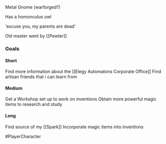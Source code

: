 Metal Gnome (warforged?)

Has a homonculus owl

'excuse you, my parents are dead'

Old master went by [[Pewter]]

### Goals
#### Short
Find more information about the [[Elegy Automatons Corporate Office]]
Find artisan friends that i can learn from
#### Medium
Get a Workshop set up to work on inventions
Obtain more powerful magic items to research and study
#### Long
Find source of my [[Spark]]
Incorporate magic items into inventions

#PlayerCharacter
